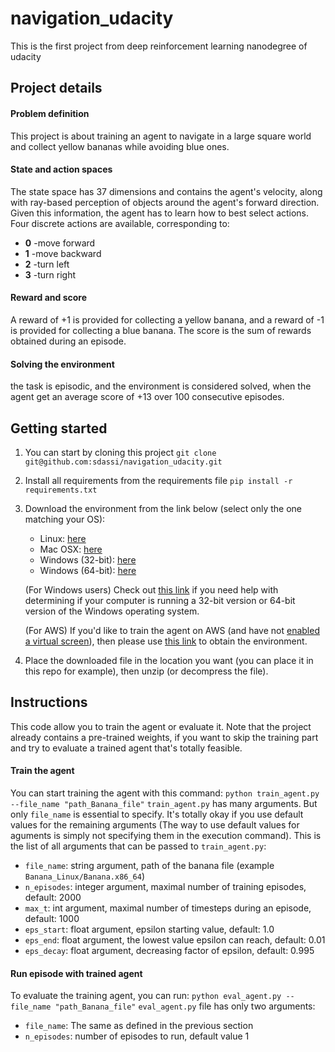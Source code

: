 # navigation_udacity
This is the first project from deep reinforcement learning nanodegree of udacity

## Project details

#### Problem definition
This project is about training an agent to navigate in a large square world and collect yellow bananas while avoiding blue ones.

#### State and action spaces
The state space has 37 dimensions and contains the agent's velocity, along with ray-based perception of objects around the agent's forward direction. Given this information, the agent has to learn how to best select actions. Four discrete actions are available, corresponding to:
* **0** -move forward
* **1** -move backward
* **2** -turn left
* **3** -turn right

#### Reward and score
A reward of +1 is provided for collecting a yellow banana, and a reward of -1 is provided for collecting a blue banana. 
The score is the sum of rewards obtained during an episode. 

#### Solving the environment
the task is episodic, and the environment is considered solved, when the agent get an average score of +13 over 100 consecutive episodes.

## Getting started
1. You can start by cloning this project `git clone git@github.com:sdassi/navigation_udacity.git`
2. Install all requirements from the requirements file `pip install -r requirements.txt`
3. Download the environment from the link below (select only the one matching your OS):
    * Linux: [here](https://s3-us-west-1.amazonaws.com/udacity-drlnd/P1/Banana/Banana_Linux.zip)
    * Mac OSX: [here](https://s3-us-west-1.amazonaws.com/udacity-drlnd/P1/Banana/Banana.app.zip)
    * Windows (32-bit): [here](https://s3-us-west-1.amazonaws.com/udacity-drlnd/P1/Banana/Banana_Windows_x86.zip)
    * Windows (64-bit): [here](https://s3-us-west-1.amazonaws.com/udacity-drlnd/P1/Banana/Banana_Windows_x86_64.zip)

    (For Windows users) Check out [this link](https://support.microsoft.com/en-us/help/827218/how-to-determine-whether-a-computer-is-running-a-32-bit-version-or-64) if you need help with determining if your computer is running a 32-bit version or 64-bit version of the Windows operating system.

    (For AWS) If you'd like to train the agent on AWS (and have not [enabled a virtual screen](https://github.com/Unity-Technologies/ml-agents/blob/master/docs/Training-on-Amazon-Web-Service.md)), then please use [this link](https://s3-us-west-1.amazonaws.com/udacity-drlnd/P1/Banana/Banana_Linux_NoVis.zip) to obtain the environment.
5. Place the downloaded file in the location you want (you can place it in this repo for example), then unzip (or decompress the file).

## Instructions
This code allow you to train the agent or evaluate it.
Note that the project already contains a pre-trained weights, if you want to skip the training part and try to evaluate a trained agent that's totally feasible.

#### Train the agent
You can start training the agent with this command: 
```python train_agent.py --file_name "path_Banana_file"```
`train_agent.py` has many arguments. But only `file_name` is essential to specify. It's totally okay if you use default values for the remaining arguments (The way to use default values for aguments is simply not specifying them in the execution command).
This is the list of all arguments that can be passed to `train_agent.py`:
- `file_name`: string argument, path of the banana file (example `Banana_Linux/Banana.x86_64`)
- `n_episodes`: integer argument, maximal number of training episodes, default: 2000
- `max_t`: int argument, maximal number of timesteps during an episode, default: 1000
- `eps_start`: float argument, epsilon starting value, default: 1.0
- `eps_end`: float argument, the lowest value epsilon can reach, default: 0.01
- `eps_decay`: float argument, decreasing factor of epsilon, default: 0.995 

#### Run episode with trained agent 
To evaluate the training agent, you can run:
```python eval_agent.py --file_name "path_Banana_file"```
`eval_agent.py` file has only two arguments:
- `file_name`: The same as defined in the previous section
- `n_episodes`: number of episodes to run, default value 1